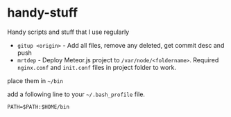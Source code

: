 handy-stuff
===========

Handy scripts and stuff that I use regularly

* `gitup <origin>` - Add all files, remove any deleted, get commit desc and push
* `mrtdep` - Deploy Meteor.js project to `/var/node/<foldername>`. Required `nginx.conf` and `init.conf` files in project folder to work.
 
place them in `~/bin`

add a following line to your `~/.bash_profile` file.

```
PATH=$PATH:$HOME/bin
```

